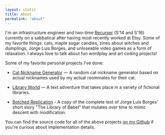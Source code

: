 ```yaml
---
layout: static
title: About
permalink: "about"
---
```

I'm an infrastructure engineer and two-time [Recurser](https://recurse.com/) (S'14 and S'16) currently on a sabbatical after having most recently worked at Etsy. Some of my favorite things: cats, maple sugar candies, zines about witches and dumplings, Jorge Luis Borges, and unloseable video games as a form of relaxation. I always love to talk about fun wordplay and art coding projects!

Some of my favorite personal projects I've done:

- [Cat Nickname Generator](https://cat-gen.fly.dev) — A random cat nickname generator based on actual nicknames used by my actual roommates for their cat.

- [Library World](https://library-world.herokuapp.com/) — A text adventure that takes place in a variety of fictional libraries.

- [Botched Replication](https://botched-replication.herokuapp.com/) - A copy of the complete text of Jorge Luis Borges' short story "The Library of Babel" that mutates over time to mimic descent with modification.

You can find the source code for all of the above projects [on my Github](https://github.com/macroscopicentric) if you're curious about implementation details.
